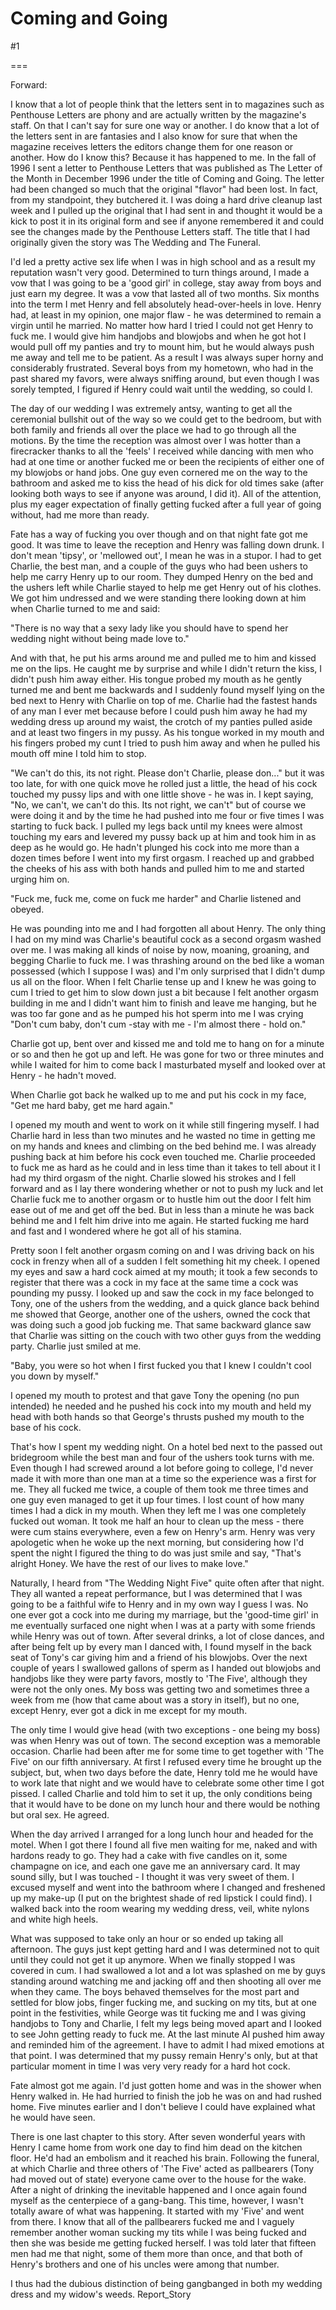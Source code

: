 Coming and Going
================
#1 

 

 

===

Forward: 

 I know that a lot of people think that the letters sent in to magazines such as Penthouse Letters are phony and are actually written by the magazine's staff. On that I can't say for sure one way or another. I do know that a lot of the letters sent in are fantasies and I also know for sure that when the magazine receives letters the editors change them for one reason or another. How do I know this? Because it has happened to me. In the fall of 1996 I sent a letter to Penthouse Letters that was published as The Letter of the Month in December 1996 under the title of Coming and Going. The letter had been changed so much that the original "flavor" had been lost. In fact, from my standpoint, they butchered it. I was doing a hard drive cleanup last week and I pulled up the original that I had sent in and thought it would be a kick to post it in its original form and see if anyone remembered it and could see the changes made by the Penthouse Letters staff. The title that I had originally given the story was The Wedding and The Funeral. 

 I'd led a pretty active sex life when I was in high school and as a result my reputation wasn't very good. Determined to turn things around, I made a vow that I was going to be a 'good girl' in college, stay away from boys and just earn my degree. It was a vow that lasted all of two months. Six months into the term I met Henry and fell absolutely head-over-heels in love. Henry had, at least in my opinion, one major flaw - he was determined to remain a virgin until he married. No matter how hard I tried I could not get Henry to fuck me. I would give him handjobs and blowjobs and when he got hot I would pull off my panties and try to mount him, but he would always push me away and tell me to be patient. As a result I was always super horny and considerably frustrated. Several boys from my hometown, who had in the past shared my favors, were always sniffing around, but even though I was sorely tempted, I figured if Henry could wait until the wedding, so could I. 

 The day of our wedding I was extremely antsy, wanting to get all the ceremonial bullshit out of the way so we could get to the bedroom, but with both family and friends all over the place we had to go through all the motions. By the time the reception was almost over I was hotter than a firecracker thanks to all the 'feels' I received while dancing with men who had at one time or another fucked me or been the recipients of either one of my blowjobs or hand jobs. One guy even cornered me on the way to the bathroom and asked me to kiss the head of his dick for old times sake (after looking both ways to see if anyone was around, I did it). All of the attention, plus my eager expectation of finally getting fucked after a full year of going without, had me more than ready. 

 Fate has a way of fucking you over though and on that night fate got me good. It was time to leave the reception and Henry was falling down drunk. I don't mean 'tipsy', or 'mellowed out', I mean he was in a stupor. I had to get Charlie, the best man, and a couple of the guys who had been ushers to help me carry Henry up to our room. They dumped Henry on the bed and the ushers left while Charlie stayed to help me get Henry out of his clothes. We got him undressed and we were standing there looking down at him when Charlie turned to me and said: 

 "There is no way that a sexy lady like you should have to spend her wedding night without being made love to." 

 And with that, he put his arms around me and pulled me to him and kissed me on the lips. He caught me by surprise and while I didn't return the kiss, I didn't push him away either. His tongue probed my mouth as he gently turned me and bent me backwards and I suddenly found myself lying on the bed next to Henry with Charlie on top of me. Charlie had the fastest hands of any man I ever met because before I could push him away he had my wedding dress up around my waist, the crotch of my panties pulled aside and at least two fingers in my pussy. As his tongue worked in my mouth and his fingers probed my cunt I tried to push him away and when he pulled his mouth off mine I told him to stop. 

 "We can't do this, its not right. Please don't Charlie, please don..." but it was too late, for with one quick move he rolled just a little, the head of his cock touched my pussy lips and with one little shove - he was in. I kept saying, "No, we can't, we can't do this. Its not right, we can't" but of course we were doing it and by the time he had pushed into me four or five times I was starting to fuck back. I pulled my legs back until my knees were almost touching my ears and levered my pussy back up at him and took him in as deep as he would go. He hadn't plunged his cock into me more than a dozen times before I went into my first orgasm. I reached up and grabbed the cheeks of his ass with both hands and pulled him to me and started urging him on. 

 "Fuck me, fuck me, come on fuck me harder" and Charlie listened and obeyed. 

 He was pounding into me and I had forgotten all about Henry. The only thing I had on my mind was Charlie's beautiful cock as a second orgasm washed over me. I was making all kinds of noise by now, moaning, groaning, and begging Charlie to fuck me. I was thrashing around on the bed like a woman possessed (which I suppose I was) and I'm only surprised that I didn't dump us all on the floor. When I felt Charlie tense up and I knew he was going to cum I tried to get him to slow down just a bit because I felt another orgasm building in me and I didn't want him to finish and leave me hanging, but he was too far gone and as he pumped his hot sperm into me I was crying "Don't cum baby, don't cum -stay with me - I'm almost there - hold on." 

 Charlie got up, bent over and kissed me and told me to hang on for a minute or so and then he got up and left. He was gone for two or three minutes and while I waited for him to come back I masturbated myself and looked over at Henry - he hadn't moved. 

 When Charlie got back he walked up to me and put his cock in my face, "Get me hard baby, get me hard again." 

 I opened my mouth and went to work on it while still fingering myself. I had Charlie hard in less than two minutes and he wasted no time in getting me on my hands and knees and climbing on the bed behind me. I was already pushing back at him before his cock even touched me. Charlie proceeded to fuck me as hard as he could and in less time than it takes to tell about it I had my third orgasm of the night. Charlie slowed his strokes and I fell forward and as I lay there wondering whether or not to push my luck and let Charlie fuck me to another orgasm or to hustle him out the door I felt him ease out of me and get off the bed. But in less than a minute he was back behind me and I felt him drive into me again. He started fucking me hard and fast and I wondered where he got all of his stamina. 

 Pretty soon I felt another orgasm coming on and I was driving back on his cock in frenzy when all of a sudden I felt something hit my cheek. I opened my eyes and saw a hard cock aimed at my mouth; it took a few seconds to register that there was a cock in my face at the same time a cock was pounding my pussy. I looked up and saw the cock in my face belonged to Tony, one of the ushers from the wedding, and a quick glance back behind me showed that George, another one of the ushers, owned the cock that was doing such a good job fucking me. That same backward glance saw that Charlie was sitting on the couch with two other guys from the wedding party. Charlie just smiled at me. 

 "Baby, you were so hot when I first fucked you that I knew I couldn't cool you down by myself." 

 I opened my mouth to protest and that gave Tony the opening (no pun intended) he needed and he pushed his cock into my mouth and held my head with both hands so that George's thrusts pushed my mouth to the base of his cock. 

 That's how I spent my wedding night. On a hotel bed next to the passed out bridegroom while the best man and four of the ushers took turns with me. Even though I had screwed around a lot before going to college, I'd never made it with more than one man at a time so the experience was a first for me. They all fucked me twice, a couple of them took me three times and one guy even managed to get it up four times. I lost count of how many times I had a dick in my mouth. When they left me I was one completely fucked out woman. It took me half an hour to clean up the mess - there were cum stains everywhere, even a few on Henry's arm. Henry was very apologetic when he woke up the next morning, but considering how I'd spent the night I figured the thing to do was just smile and say, "That's alright Honey. We have the rest of our lives to make love." 

 Naturally, I heard from "The Wedding Night Five" quite often after that night. They all wanted a repeat performance, but I was determined that I was going to be a faithful wife to Henry and in my own way I guess I was. No one ever got a cock into me during my marriage, but the 'good-time girl' in me eventually surfaced one night when I was at a party with some friends while Henry was out of town. After several drinks, a lot of close dances, and after being felt up by every man I danced with, I found myself in the back seat of Tony's car giving him and a friend of his blowjobs. Over the next couple of years I swallowed gallons of sperm as I handed out blowjobs and handjobs like they were party favors, mostly to 'The Five', although they were not the only ones. My boss was getting two and sometimes three a week from me (how that came about was a story in itself), but no one, except Henry, ever got a dick in me except for my mouth. 

 The only time I would give head (with two exceptions - one being my boss) was when Henry was out of town. The second exception was a memorable occasion. Charlie had been after me for some time to get together with 'The Five' on our fifth anniversary. At first I refused every time he brought up the subject, but, when two days before the date, Henry told me he would have to work late that night and we would have to celebrate some other time I got pissed. I called Charlie and told him to set it up, the only conditions being that it would have to be done on my lunch hour and there would be nothing but oral sex. He agreed. 

 When the day arrived I arranged for a long lunch hour and headed for the motel. When I got there I found all five men waiting for me, naked and with hardons ready to go. They had a cake with five candles on it, some champagne on ice, and each one gave me an anniversary card. It may sound silly, but I was touched - I thought it was very sweet of them. I excused myself and went into the bathroom where I changed and freshened up my make-up (I put on the brightest shade of red lipstick I could find). I walked back into the room wearing my wedding dress, veil, white nylons and white high heels. 

 What was supposed to take only an hour or so ended up taking all afternoon. The guys just kept getting hard and I was determined not to quit until they could not get it up anymore. When we finally stopped I was covered in cum. I had swallowed a lot and a lot was splashed on me by guys standing around watching me and jacking off and then shooting all over me when they came. The boys behaved themselves for the most part and settled for blow jobs, finger fucking me, and sucking on my tits, but at one point in the festivities, while George was tit fucking me and I was giving handjobs to Tony and Charlie, I felt my legs being moved apart and I looked to see John getting ready to fuck me. At the last minute Al pushed him away and reminded him of the agreement. I have to admit I had mixed emotions at that point. I was determined that my pussy remain Henry's only, but at that particular moment in time I was very very ready for a hard hot cock. 

 Fate almost got me again. I'd just gotten home and was in the shower when Henry walked in. He had hurried to finish the job he was on and had rushed home. Five minutes earlier and I don't believe I could have explained what he would have seen. 

 There is one last chapter to this story. After seven wonderful years with Henry I came home from work one day to find him dead on the kitchen floor. He'd had an embolism and it reached his brain. Following the funeral, at which Charlie and three others of 'The Five' acted as pallbearers (Tony had moved out of state) everyone came over to the house for the wake. After a night of drinking the inevitable happened and I once again found myself as the centerpiece of a gang-bang. This time, however, I wasn't totally aware of what was happening. It started with my 'Five' and went from there. I know that all of the pallbearers fucked me and I vaguely remember another woman sucking my tits while I was being fucked and then she was beside me getting fucked herself. I was told later that fifteen men had me that night, some of them more than once, and that both of Henry's brothers and one of his uncles were among that number. 

 I thus had the dubious distinction of being gangbanged in both my wedding dress and my widow's weeds. Report_Story 
